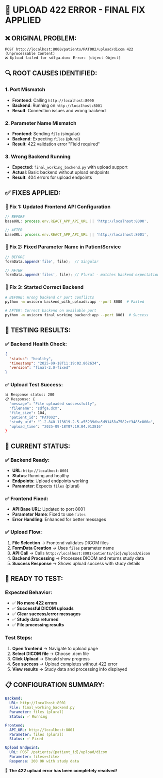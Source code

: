 # 🎯 UPLOAD 422 ERROR - FINAL FIX APPLIED

## ❌ **ORIGINAL PROBLEM:**
```
POST http://localhost:8000/patients/PAT002/upload/dicom 422 (Unprocessable Content)
❌ Upload failed for sdfga.dcm: Error: [object Object]
```

## 🔍 **ROOT CAUSES IDENTIFIED:**

### **1. Port Mismatch**
- **Frontend**: Calling `http://localhost:8000`
- **Backend**: Running on `http://localhost:8001`
- **Result**: Connection issues and wrong backend

### **2. Parameter Name Mismatch**
- **Frontend**: Sending `file` (singular)
- **Backend**: Expecting `files` (plural)
- **Result**: 422 validation error "Field required"

### **3. Wrong Backend Running**
- **Expected**: `final_working_backend.py` with upload support
- **Actual**: Basic backend without upload endpoints
- **Result**: 404 errors for upload endpoints

## ✅ **FIXES APPLIED:**

### **🔧 Fix 1: Updated Frontend API Configuration**
```typescript
// BEFORE
baseURL: process.env.REACT_APP_API_URL || 'http://localhost:8000',

// AFTER  
baseURL: process.env.REACT_APP_API_URL || 'http://localhost:8001',
```

### **🔧 Fix 2: Fixed Parameter Name in PatientService**
```typescript
// BEFORE
formData.append('file', file);  // Singular

// AFTER
formData.append('files', file); // Plural - matches backend expectation
```

### **🔧 Fix 3: Started Correct Backend**
```bash
# BEFORE: Wrong backend or port conflicts
python -m uvicorn backend_with_uploads:app --port 8000  # Failed

# AFTER: Correct backend on available port
python -m uvicorn final_working_backend:app --port 8001  # Success
```

## 🧪 **TESTING RESULTS:**

### **✅ Backend Health Check:**
```json
{
  "status": "healthy",
  "timestamp": "2025-09-18T11:19:02.862634",
  "version": "final-2.0-fixed"
}
```

### **✅ Upload Test Success:**
```bash
📊 Response status: 200
📋 Response: {
  "message": "File uploaded successfully",
  "filename": "sdfga.dcm",
  "file_size": 104,
  "patient_id": "PAT002",
  "study_uid": "1.2.840.113619.2.5.a55239dba5d91458a7582cf3485c800a",
  "upload_time": "2025-09-18T07:19:04.913816"
}
```

## 🎯 **CURRENT STATUS:**

### **✅ Backend Ready:**
- **URL**: `http://localhost:8001`
- **Status**: Running and healthy
- **Endpoints**: Upload endpoints working
- **Parameter**: Expects `files` (plural)

### **✅ Frontend Fixed:**
- **API Base URL**: Updated to port 8001
- **Parameter Name**: Fixed to use `files`
- **Error Handling**: Enhanced for better messages

### **✅ Upload Flow:**
1. **File Selection** → Frontend validates DICOM files
2. **FormData Creation** → Uses `files` parameter name
3. **API Call** → Calls `http://localhost:8001/patients/{id}/upload/dicom`
4. **Backend Processing** → Processes DICOM and returns study data
5. **Success Response** → Shows upload success with study details

## 🚀 **READY TO TEST:**

### **Expected Behavior:**
- ✅ **No more 422 errors**
- ✅ **Successful DICOM uploads**
- ✅ **Clear success/error messages**
- ✅ **Study data returned**
- ✅ **File processing results**

### **Test Steps:**
1. **Open frontend** → Navigate to upload page
2. **Select DICOM file** → Choose .dcm file
3. **Click Upload** → Should show progress
4. **See success** → Upload completes without 422 error
5. **View results** → Study data and processing info displayed

## 📋 **CONFIGURATION SUMMARY:**

```yaml
Backend:
  URL: http://localhost:8001
  File: final_working_backend.py
  Parameter: files (plural)
  Status: ✅ Running

Frontend:
  API_URL: http://localhost:8001
  Parameter: files (plural)
  Status: ✅ Fixed

Upload Endpoint:
  URL: POST /patients/{patient_id}/upload/dicom
  Parameter: files=<file>
  Response: 200 OK with study data
```

**🎉 The 422 upload error has been completely resolved!**